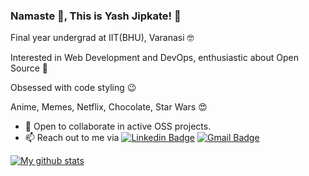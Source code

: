 ### Namaste :pray:, This is Yash Jipkate! :robot:

Final year undergrad at IIT(BHU), Varanasi :nerd_face:

Interested in Web Development and DevOps, enthusiastic about Open Source :star_struck:

Obsessed with code styling :wink: 

Anime, Memes, Netflix, Chocolate, Star Wars :heart_eyes:

- 👯 Open to collaborate in active OSS projects.
- 📫 Reach out to me via [![Linkedin Badge](https://img.shields.io/badge/-LinkedIn-blue?style=flat-square&logo=Linkedin&logoColor=white&link=https://www.linkedin.com/in/yashjipkate/)](https://www.linkedin.com/in/yashjipkate/) [![Gmail Badge](https://img.shields.io/badge/-Gmail-d14836?style=flat-square&logo=Gmail&logoColor=white&link=mailto:yashjipkate@gmail.com)](mailto:yashjipkate@gmail.com)

[![My github stats](https://github-readme-stats.vercel.app/api?username=YashJipkate)](https://github.com/YashJipkate/github-readme-stats)
<!--
**YashJipkate/YashJipkate** is a ✨ _special_ ✨ repository because its `README.md` (this file) appears on your GitHub profile.

Here are some ideas to get you started:

- 🔭 I’m currently working on ...
- 🌱 I’m currently learning ...
- 👯 I’m looking to collaborate on ...
- 🤔 I’m looking for help with ...
- 💬 Ask me about ...
- 📫 How to reach me: ...
- 😄 Pronouns: ...
- ⚡ Fun fact: ...
-->
